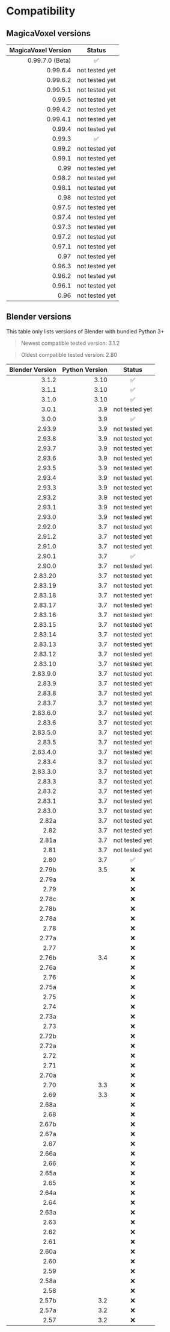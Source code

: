 # Compatibility

## MagicaVoxel versions

| MagicaVoxel Version |     Status     |
|--------------------:|:--------------:|
|     0.99.7.0 (Beta) |       ✅        |
|            0.99.6.4 | not tested yet |
|            0.99.6.2 | not tested yet |
|            0.99.5.1 | not tested yet |
|              0.99.5 | not tested yet |
|            0.99.4.2 | not tested yet |
|            0.99.4.1 | not tested yet |
|              0.99.4 | not tested yet |
|              0.99.3 |       ✅        |
|              0.99.2 | not tested yet |
|              0.99.1 | not tested yet |
|                0.99 | not tested yet |
|              0.98.2 | not tested yet |
|              0.98.1 | not tested yet |
|                0.98 | not tested yet |
|              0.97.5 | not tested yet |
|              0.97.4 | not tested yet |
|              0.97.3 | not tested yet |
|              0.97.2 | not tested yet |
|              0.97.1 | not tested yet |
|                0.97 | not tested yet |
|              0.96.3 | not tested yet |
|              0.96.2 | not tested yet |
|              0.96.1 | not tested yet |
|                0.96 | not tested yet |

## Blender versions

This table only lists versions of Blender with bundled Python 3+

> Newest compatible tested version: 3.1.2

> Oldest compatible tested version: 2.80

| Blender Version | Python Version |     Status     |
|----------------:|---------------:|:--------------:|
|           3.1.2 |           3.10 |       ✅        |
|           3.1.1 |           3.10 |       ✅        |
|           3.1.0 |           3.10 |       ✅        |
|           3.0.1 |            3.9 | not tested yet |
|           3.0.0 |            3.9 |       ✅        |
|          2.93.9 |            3.9 | not tested yet |
|          2.93.8 |            3.9 | not tested yet |
|          2.93.7 |            3.9 | not tested yet |
|          2.93.6 |            3.9 | not tested yet |
|          2.93.5 |            3.9 | not tested yet |
|          2.93.4 |            3.9 | not tested yet |
|          2.93.3 |            3.9 | not tested yet |
|          2.93.2 |            3.9 | not tested yet |
|          2.93.1 |            3.9 | not tested yet |
|          2.93.0 |            3.9 | not tested yet |
|          2.92.0 |            3.7 | not tested yet |
|          2.91.2 |            3.7 | not tested yet |
|          2.91.0 |            3.7 | not tested yet |
|          2.90.1 |            3.7 |       ✅        |
|          2.90.0 |            3.7 | not tested yet |
|         2.83.20 |            3.7 | not tested yet |
|         2.83.19 |            3.7 | not tested yet |
|         2.83.18 |            3.7 | not tested yet |
|         2.83.17 |            3.7 | not tested yet |
|         2.83.16 |            3.7 | not tested yet |
|         2.83.15 |            3.7 | not tested yet |
|         2.83.14 |            3.7 | not tested yet |
|         2.83.13 |            3.7 | not tested yet |
|         2.83.12 |            3.7 | not tested yet |
|         2.83.10 |            3.7 | not tested yet |
|        2.83.9.0 |            3.7 | not tested yet |
|          2.83.9 |            3.7 | not tested yet |
|          2.83.8 |            3.7 | not tested yet |
|          2.83.7 |            3.7 | not tested yet |
|        2.83.6.0 |            3.7 | not tested yet |
|          2.83.6 |            3.7 | not tested yet |
|        2.83.5.0 |            3.7 | not tested yet |
|          2.83.5 |            3.7 | not tested yet |
|        2.83.4.0 |            3.7 | not tested yet |
|          2.83.4 |            3.7 | not tested yet |
|        2.83.3.0 |            3.7 | not tested yet |
|          2.83.3 |            3.7 | not tested yet |
|          2.83.2 |            3.7 | not tested yet |
|          2.83.1 |            3.7 | not tested yet |
|          2.83.0 |            3.7 | not tested yet |
|           2.82a |            3.7 | not tested yet |
|            2.82 |            3.7 | not tested yet |
|           2.81a |            3.7 | not tested yet |
|            2.81 |            3.7 | not tested yet |
|            2.80 |            3.7 |       ✅        |
|           2.79b |            3.5 |       ❌        |
|           2.79a |                |       ❌        |
|            2.79 |                |       ❌        |
|           2.78c |                |       ❌        |
|           2.78b |                |       ❌        |
|           2.78a |                |       ❌        |
|            2.78 |                |       ❌        |
|           2.77a |                |       ❌        |
|            2.77 |                |       ❌        |
|           2.76b |            3.4 |       ❌        |
|           2.76a |                |       ❌        |
|            2.76 |                |       ❌        |
|           2.75a |                |       ❌        |
|            2.75 |                |       ❌        |
|            2.74 |                |       ❌        |
|           2.73a |                |       ❌        |
|            2.73 |                |       ❌        |
|           2.72b |                |       ❌        |
|           2.72a |                |       ❌        |
|            2.72 |                |       ❌        |
|            2.71 |                |       ❌        |
|           2.70a |                |       ❌        |
|            2.70 |            3.3 |       ❌        |
|            2.69 |            3.3 |       ❌        |
|           2.68a |                |       ❌        |
|            2.68 |                |       ❌        |
|           2.67b |                |       ❌        |
|           2.67a |                |       ❌        |
|            2.67 |                |       ❌        |
|           2.66a |                |       ❌        |
|            2.66 |                |       ❌        |
|           2.65a |                |       ❌        |
|            2.65 |                |       ❌        |
|           2.64a |                |       ❌        |
|            2.64 |                |       ❌        |
|           2.63a |                |       ❌        |
|            2.63 |                |       ❌        |
|            2.62 |                |       ❌        |
|            2.61 |                |       ❌        |
|           2.60a |                |       ❌        |
|            2.60 |                |       ❌        |
|            2.59 |                |       ❌        |
|           2.58a |                |       ❌        |
|            2.58 |                |       ❌        |
|           2.57b |            3.2 |       ❌        |
|           2.57a |            3.2 |       ❌        |
|            2.57 |            3.2 |       ❌        |
